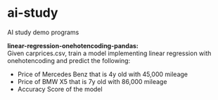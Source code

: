 # ai-study
AI study demo programs

**linear-regression-onehotencoding-pandas:**\
Given carprices.csv, train a model implementing linear regression with onehotencoding and predict the following:
- Price of Mercedes Benz that is 4y old with 45,000 mileage
- Price of BMW X5 that is 7y old with 86,000 mileage
- Accuracy Score of the model